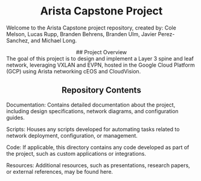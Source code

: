 <div align="center">

# Arista Capstone Project

</div>

Welcome to the Arista Capstone project repository, created by: Cole Melson, Lucas Rupp, Branden Behrens, Branden Ulm, Javier Perez-Sanchez, and Michael Long.
<div align="center">
## Project Overview
</div>
The goal of this project is to design and implement a Layer 3 spine and leaf network, leveraging VXLAN and EVPN, hosted in the Google Cloud Platform (GCP) using Arista networking cEOS and CloudVision.

<div align="center">

## Repository Contents

</div>
Documentation: Contains detailed documentation about the project, including design specifications, network diagrams, and configuration guides.

Scripts: Houses any scripts developed for automating tasks related to network deployment, configuration, or management.

Code: If applicable, this directory contains any code developed as part of the project, such as custom applications or integrations.

Resources: Additional resources, such as presentations, research papers, or external references, may be found here.
